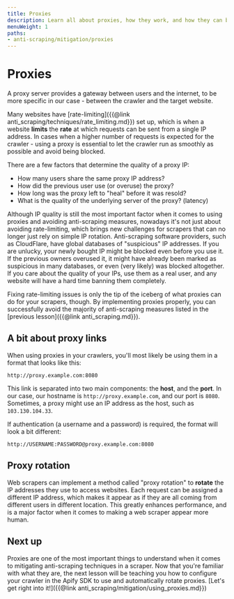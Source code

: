 ```yaml
---
title: Proxies
description: Learn all about proxies, how they work, and how they can be leveraged in a scraper to avoid blocking and other anti-scraping tactics.
menuWeight: 1
paths:
- anti-scraping/mitigation/proxies
---
```


# [](#about-proxies) Proxies

A proxy server provides a gateway between users and the internet, to be more specific in our case - between the crawler and the target website.

Many websites have [rate-limiting]({{@link anti_scraping/techniques/rate_limiting.md}}) set up, which is when a website **limits** the **rate** at which requests can be sent from a single IP address. In cases when a higher number of requests is expected for the crawler - using a proxy is essential to let the crawler run as smoothly as possible and avoid being blocked.

There are a few factors that determine the quality of a proxy IP:

- How many users share the same proxy IP address?
- How did the previous user use (or overuse) the proxy?
- How long was the proxy left to "heal" before it was resold?
- What is the quality of the underlying server of the proxy? (latency)

Although IP quality is still the most important factor when it comes to using proxies and avoiding anti-scraping measures, nowadays it's not just about avoiding rate-limiting, which brings new challenges for scrapers that can no longer just rely on simple IP rotation. Anti-scraping software providers, such as CloudFlare, have global databases of "suspicious" IP addresses. If you are unlucky, your newly bought IP might be blocked even before you use it. If the previous owners overused it, it might have already been marked as suspicious in many databases, or even (very likely) was blocked altogether. If you care about the quality of your IPs, use them as a real user, and any website will have a hard time banning them completely.

Fixing rate-limiting issues is only the tip of the iceberg of what proxies can do for your scrapers, though. By implementing proxies properly, you can successfully avoid the majority of anti-scraping measures listed in the [previous lesson]({{@link anti_scraping.md}}).

## [](#understanding-proxy-links) A bit about proxy links

When using proxies in your crawlers, you'll most likely be using them in a format that looks like this:

```text
http://proxy.example.com:8080
```

This link is separated into two main components: the **host**, and the **port**. In our case, our hostname is `http://proxy.example.com`, and our port is `8080`. Sometimes, a proxy might use an IP address as the host, such as `103.130.104.33`.

If authentication (a username and a password) is required, the format will look a bit different:

```text
http://USERNAME:PASSWORD@proxy.example.com:8080
```

## [](#proxy-rotation) Proxy rotation

Web scrapers can implement a method called "proxy rotation" to **rotate** the IP addresses they use to access websites. Each request can be assigned a different IP address, which makes it appear as if they are all coming from different users in different location. This greatly enhances performance, and is a major factor when it comes to making a web scraper appear more human.

## [](#next) Next up

Proxies are one of the most important things to understand when it comes to mitigating anti-scraping techniques in a scraper. Now that you're familiar with what they are, the next lesson will be teaching you how to configure your crawler in the Apify SDK to use and automatically rotate proxies. [Let's get right into it!]({{@link anti_scraping/mitigation/using_proxies.md}})
